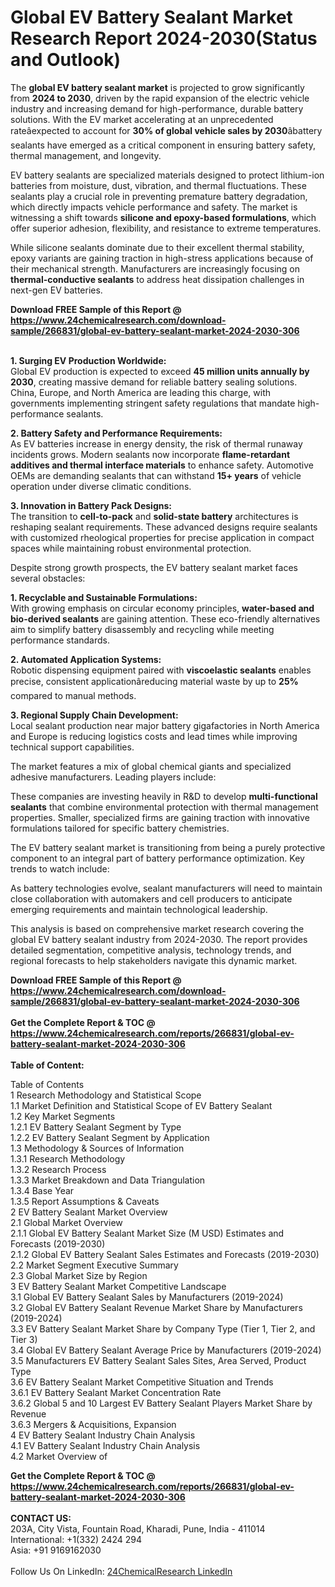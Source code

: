 <h1>Global EV Battery Sealant Market Research Report 2024-2030(Status and Outlook)</h1><p>The <strong>global EV battery sealant market</strong> is projected to grow significantly from <strong>2024 to 2030</strong>, driven by the rapid expansion of the electric vehicle industry and increasing demand for high-performance, durable battery solutions. With the EV market accelerating at an unprecedented rateâexpected to account for <strong>30% of global vehicle sales by 2030</strong>âbattery sealants have emerged as a critical component in ensuring battery safety, thermal management, and longevity.</p><p>EV battery sealants are specialized materials designed to protect lithium-ion batteries from moisture, dust, vibration, and thermal fluctuations. These sealants play a crucial role in preventing premature battery degradation, which directly impacts vehicle performance and safety. The market is witnessing a shift towards <strong>silicone and epoxy-based formulations</strong>, which offer superior adhesion, flexibility, and resistance to extreme temperatures.</p><p>While silicone sealants dominate due to their excellent thermal stability, epoxy variants are gaining traction in high-stress applications because of their mechanical strength. Manufacturers are increasingly focusing on <strong>thermal-conductive sealants</strong> to address heat dissipation challenges in next-gen EV batteries.</p><div><b>Download FREE Sample of this Report @ 
            <a href="https://www.24chemicalresearch.com/download-sample/266831/global-ev-battery-sealant-market-2024-2030-306">
            https://www.24chemicalresearch.com/download-sample/266831/global-ev-battery-sealant-market-2024-2030-306</a></b></div><br><p><strong>1. Surging EV Production Worldwide:</strong><br>
Global EV production is expected to exceed <strong>45 million units annually by 2030</strong>, creating massive demand for reliable battery sealing solutions. China, Europe, and North America are leading this charge, with governments implementing stringent safety regulations that mandate high-performance sealants.</p><p><strong>2. Battery Safety and Performance Requirements:</strong><br>
As EV batteries increase in energy density, the risk of thermal runaway incidents grows. Modern sealants now incorporate <strong>flame-retardant additives and thermal interface materials</strong> to enhance safety. Automotive OEMs are demanding sealants that can withstand <strong>15+ years</strong> of vehicle operation under diverse climatic conditions.</p><p><strong>3. Innovation in Battery Pack Designs:</strong><br>
The transition to <strong>cell-to-pack</strong> and <strong>solid-state battery</strong> architectures is reshaping sealant requirements. These advanced designs require sealants with customized rheological properties for precise application in compact spaces while maintaining robust environmental protection.</p><p>Despite strong growth prospects, the EV battery sealant market faces several obstacles:</p><p><strong>1. Recyclable and Sustainable Formulations:</strong><br>
With growing emphasis on circular economy principles, <strong>water-based and bio-derived sealants</strong> are gaining attention. These eco-friendly alternatives aim to simplify battery disassembly and recycling while meeting performance standards.</p><p><strong>2. Automated Application Systems:</strong><br>
Robotic dispensing equipment paired with <strong>viscoelastic sealants</strong> enables precise, consistent applicationâreducing material waste by up to <strong>25%</strong> compared to manual methods.</p><p><strong>3. Regional Supply Chain Development:</strong><br>
Local sealant production near major battery gigafactories in North America and Europe is reducing logistics costs and lead times while improving technical support capabilities.</p><p>The market features a mix of global chemical giants and specialized adhesive manufacturers. Leading players include:</p><p>These companies are investing heavily in R&amp;D to develop <strong>multi-functional sealants</strong> that combine environmental protection with thermal management properties. Smaller, specialized firms are gaining traction with innovative formulations tailored for specific battery chemistries.</p><p>The EV battery sealant market is transitioning from being a purely protective component to an integral part of battery performance optimization. Key trends to watch include:</p><p>As battery technologies evolve, sealant manufacturers will need to maintain close collaboration with automakers and cell producers to anticipate emerging requirements and maintain technological leadership.</p><p>This analysis is based on comprehensive market research covering the global EV battery sealant industry from 2024-2030. The report provides detailed segmentation, competitive analysis, technology trends, and regional forecasts to help stakeholders navigate this dynamic market.</p><div><b>Download FREE Sample of this Report @ 
            <a href="https://www.24chemicalresearch.com/download-sample/266831/global-ev-battery-sealant-market-2024-2030-306">
            https://www.24chemicalresearch.com/download-sample/266831/global-ev-battery-sealant-market-2024-2030-306</a></b></div><br><div><b>Get the Complete Report & TOC @ 
            <a href="https://www.24chemicalresearch.com/reports/266831/global-ev-battery-sealant-market-2024-2030-306">
            https://www.24chemicalresearch.com/reports/266831/global-ev-battery-sealant-market-2024-2030-306</a></b></div><br>
            <b>Table of Content:</b><p>Table of Contents<br />
1 Research Methodology and Statistical Scope<br />
1.1 Market Definition and Statistical Scope of EV Battery Sealant<br />
1.2 Key Market Segments<br />
1.2.1 EV Battery Sealant Segment by Type<br />
1.2.2 EV Battery Sealant Segment by Application<br />
1.3 Methodology & Sources of Information<br />
1.3.1 Research Methodology<br />
1.3.2 Research Process<br />
1.3.3 Market Breakdown and Data Triangulation<br />
1.3.4 Base Year<br />
1.3.5 Report Assumptions & Caveats<br />
2 EV Battery Sealant Market Overview<br />
2.1 Global Market Overview<br />
2.1.1 Global EV Battery Sealant Market Size (M USD) Estimates and Forecasts (2019-2030)<br />
2.1.2 Global EV Battery Sealant Sales Estimates and Forecasts (2019-2030)<br />
2.2 Market Segment Executive Summary<br />
2.3 Global Market Size by Region<br />
3 EV Battery Sealant Market Competitive Landscape<br />
3.1 Global EV Battery Sealant Sales by Manufacturers (2019-2024)<br />
3.2 Global EV Battery Sealant Revenue Market Share by Manufacturers (2019-2024)<br />
3.3 EV Battery Sealant Market Share by Company Type (Tier 1, Tier 2, and Tier 3)<br />
3.4 Global EV Battery Sealant Average Price by Manufacturers (2019-2024)<br />
3.5 Manufacturers EV Battery Sealant Sales Sites, Area Served, Product Type<br />
3.6 EV Battery Sealant Market Competitive Situation and Trends<br />
3.6.1 EV Battery Sealant Market Concentration Rate<br />
3.6.2 Global 5 and 10 Largest EV Battery Sealant Players Market Share by Revenue<br />
3.6.3 Mergers & Acquisitions, Expansion<br />
4 EV Battery Sealant Industry Chain Analysis<br />
4.1 EV Battery Sealant Industry Chain Analysis<br />
4.2 Market Overview of</p><div><b>Get the Complete Report & TOC @ 
            <a href="https://www.24chemicalresearch.com/reports/266831/global-ev-battery-sealant-market-2024-2030-306">
            https://www.24chemicalresearch.com/reports/266831/global-ev-battery-sealant-market-2024-2030-306</a></b></div><br><b>CONTACT US:</b><br>
            203A, City Vista, Fountain Road, Kharadi, Pune, India - 411014<br>
            International: +1(332) 2424 294<br>
            Asia: +91 9169162030 <br><br>
            Follow Us On LinkedIn: <a href="https://www.linkedin.com/company/24chemicalresearch/">24ChemicalResearch LinkedIn</a>